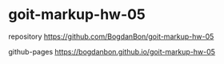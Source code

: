 # goit-markup-hw-05

repository https://github.com/BogdanBon/goit-markup-hw-05

github-pages https://bogdanbon.github.io/goit-markup-hw-05
